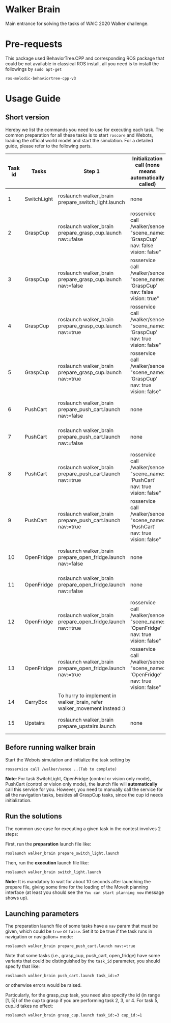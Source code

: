 # Walker Brain

Main entrance for solving the tasks of WAIC 2020 Walker challenge.

# Pre-requests

This package used BehaviorTree.CPP and corresponding ROS package that could be not available in
classical ROS install, all you need is to install the followings by `sudo apt-get`

```
ros-melodic-behaviortree-cpp-v3
```

# Usage Guide

## Short version

Hereby we list the commands you need to use for executing each task. The common preparation for all 
these tasks is to start `roscore` and Webots, loading the official world model and start the simulation.
For a detailed guide, please refer to the following parts.

| Task id | Tasks       | Step 1                                                                     | Initialization call \(none means automatically called\)           | Step 2                                                    | Step 3                                                             | Note                                                    |
|---------|-------------|----------------------------------------------------------------------------|-----------------------------------------------------------------------------------|-----------------------------------------------------------|--------------------------------------------------------------------|---------------------------------------------------------|
| 1       | SwitchLight | roslaunch walker\_brain prepare\_switch\_light\.launch                     | none                                                                              | Wait for the preparation finish                           | roslaunch walker\_brain switch\_light\.launch                      |                                                         |
| 2       | GraspCup    | roslaunch walker\_brain prepare\_grasp\_cup\.launch nav:=false             | rosservice call /walker/sence "scene\_name: ‘GraspCup' nav: false vision: false"  | Wait for the preparation finish                           | roslaunch walker\_brain grasp\_cup\.launch task\_id:=2 cup\_id:=ID | ID is the cup number obtained after initialization call |
| 3       | GraspCup    | roslaunch walker\_brain prepare\_grasp\_cup\.launch nav:=false             | rosservice call /walker/sence "scene\_name: ‘GraspCup' nav: false vision: true"   | Wait for the preparation finish                           | roslaunch walker\_brain grasp\_cup\.launch task\_id:=3 cup\_id:=ID | ID is the cup number obtained after initialization call |
| 4       | GraspCup    | roslaunch walker\_brain prepare\_grasp\_cup\.launch nav:=true              | rosservice call /walker/sence "scene\_name: ‘GraspCup' nav: true vision: false"   | Initialize the robot pose in RViz with pose estimate tool | roslaunch walker\_brain grasp\_cup\.launch task\_id:=4 cup\_id:=ID | ID is the cup number obtained after initialization call |
| 5       | GraspCup    | roslaunch walker\_brain prepare\_grasp\_cup\.launch nav:=true              | rosservice call /walker/sence "scene\_name: ‘GraspCup' nav: true vision: false"   | Initialize the robot pose in RViz with pose estimate tool | roslaunch walker\_brain grasp\_cup\.launch task\_id:=5             |                                                         |
| 6       | PushCart    | roslaunch walker\_brain prepare\_push\_cart\.launch nav:=false             | none                                                                              | Wait for the preparation finish                           | roslaunch walker\_brain push\_cart\.launch task\_id:=6             |                                                         |
| 7       | PushCart    | roslaunch walker\_brain prepare\_push\_cart\.launch nav:=false             | none                                                                              | Wait for the preparation finish                           | roslaunch walker\_brain push\_cart\.launch task\_id:=7             |                                                         |
| 8       | PushCart    | roslaunch walker\_brain prepare\_push\_cart\.launch nav:=true              | rosservice call /walker/sence "scene\_name: 'PushCart' nav: true vision: false"   | Initialize the robot pose in RViz with pose estimate tool | roslaunch walker\_brain push\_cart\.launch task\_id:=8             |                                                         |
| 9       | PushCart    | roslaunch walker\_brain prepare\_push\_cart\.launch nav:=true              | rosservice call /walker/sence "scene\_name: 'PushCart' nav: true vision: false"   | Initialize the robot pose in RViz with pose estimate tool | roslaunch walker\_brain push\_cart\.launch task\_id:=9             |                                                         |
| 10      | OpenFridge  | roslaunch walker\_brain prepare\_open\_fridge\.launch nav:=false           | none                                                                              | Wait for the preparation finish                           | roslaunch walker\_brain open\_fridge\.launch task\_id:=10          |                                                         |
| 11      | OpenFridge  | roslaunch walker\_brain prepare\_open\_fridge\.launch nav:=false           | none                                                                              | Wait for the preparation finish                           | roslaunch walker\_brain open\_fridge\.launch task\_id:=11          |                                                         |
| 12      | OpenFridge  | roslaunch walker\_brain prepare\_open\_fridge\.launch nav:=true            | rosservice call /walker/sence "scene\_name: 'OpenFridge' nav: true vision: false" | Initialize the robot pose in RViz with pose estimate tool | roslaunch walker\_brain open\_fridge\.launch task\_id:=12          |                                                         |
| 13      | OpenFridge  | roslaunch walker\_brain prepare\_open\_fridge\.launch nav:=true            | rosservice call /walker/sence "scene\_name: 'OpenFridge' nav: true vision: false" | Initialize the robot pose in RViz with pose estimate tool | roslaunch walker\_brain open\_fridge\.launch task\_id:=13          |                                                         |
| 14      | CarryBox    | To hurry to implement in walker\_brain, refer walker\_movement instead :\) |                                                                                   |                                                           |                                                                    |                                                         |
| 15      | Upstairs    | roslaunch walker\_brain prepare\_upstairs\.launch                          | none                                                                              | Wait for the preparation finish                           | roslaunch walker\_brain upstairs\.launch                           |                                                         |


## Before running walker brain

Start the Webots simulation and initialize the task setting by

```
rosservice call /walker/sence ..(Tab to complete)
```

**Note**: For task SwitchLight, OpenFridge (control or vision only mode), 
PushCart (control or vision only mode), the launch file will **automatically** 
call this service for you. However, you need to manually 
call the service for all the navigation tasks, besides all GraspCup tasks, 
since the cup id needs initialization. 


## Run the solutions

The common use case for executing a given task in the contest involves 2 steps:

First, run the **preparation** launch file like:

```
roslaunch walker_brain prepare_switch_light.launch
```

Then, run the **execution** launch file like:

```
roslaunch walker_brain switch_light.launch
```

**Note**: It is mandatory to wait for about 10 seconds after launching the prepare file, giving some time 
for the loading of the MoveIt planning interface (at least you should see the `You can start planning now` message shows up).

## Launching parameters

The preparation launch file of some tasks have a `nav` param that must be given,
which could be `true` or `false`. Set it to be true if the task runs in navigation
or navigation+ mode:

```
roslaunch walker_brain prepare_push_cart.launch nav:=true
```

Note that some tasks (i.e., grasp_cup, push_cart, open_fridge) have some 
variants that could be distinguished by the `task_id` parameter, 
you should specify that like:

```
roslaunch walker_brain push_cart.launch task_id:=7
```

or otherwise errors would be raised.

Particularly, for the grasp_cup task, you need also specify the id (in range [1, 5]) of the cup
to grasp if you are performing task 2, 3, or 4. For task 5, cup_id takes no effect:

```
roslaunch walker_brain grasp_cup.launch task_id:=3 cup_id:=1
```

